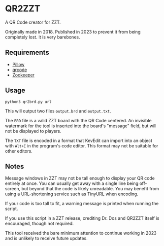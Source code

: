 # QR2ZZT

A QR Code creator for ZZT.

Originally made in 2018. Published in 2023 to prevent it from being completely
lost. It is very barebones.

## Requirements

- [Pillow](https://pypi.org/project/Pillow/)
- [qrcode](https://pypi.org/project/qrcode/)
- [Zookeeper](https://github.com/DrDos0016/zookeeper/)

## Usage

`python3 qr2brd.py url`

This will output two files `output.brd` and `output.txt`.

The `BRD` file is a valid ZZT board with the QR Code centered. An invisible
watermark for the tool is inserted into the board's "message" field, but
will not be displayed to players.

The `TXT` file is encoded in a format that KevEdit can import into an
object with `Alt+I` in the program's code editor. This format may not be
suitable for other editors.

## Notes

Message windows in ZZT may not be tall enough to display your QR code
entirely at once. You can usually get away with a single line being off-screen,
but beyond that the code is likely unreadable. You may benefit from using a
URL-shortening service such as TinyURL when encoding.

If your code is too tall to fit, a warning message is printed when running the
script.

If you use this script in a ZZT release, crediting Dr. Dos and QR2ZZT itself
is encouraged, though not required.

This tool received the bare minimum attention to continue working in 2023 and
is unlikely to receive future updates.

